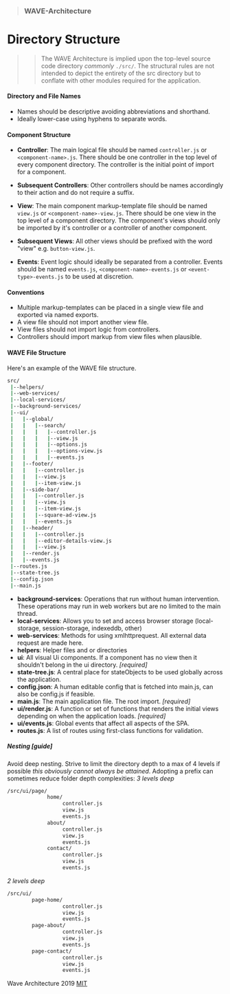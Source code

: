 > ### WAVE-Architecture
Directory Structure
=================

>> The WAVE Architecture is implied upon the top-level source code directory _commonly_ `./src/`.
The structural rules are not intended to depict the entirety of the src directory but to conflate with other modules
required for the application.

#### Directory and File Names
- Names should be descriptive avoiding abbreviations and shorthand.
- Ideally lower-case using hyphens to separate words.

#### Component Structure
- **Controller**: The main logical file should be named `controller.js` or `<component-name>.js`. 
There should be one controller in the top level of every component directory.
The controller is the initial point of import for a component. 

- **Subsequent Controllers**: Other controllers should be names accordingly to their action and do not require a suffix.


- **View**: The main component markup-template file should be named `view.js` or `<component-name>-view.js`. 
There should be one view in the top level of a component directory. 
The component's views should only be imported by it's controller or a controller of another component. 

- **Subsequent Views**: All other views should be prefixed with the word "view" e.g. `button-view.js`.

- **Events**: Event logic should ideally be separated from a controller. Events should be named `events.js`, 
`<component-name>-events.js` or `<event-type>-events.js` to be used at discretion.


#### Conventions 
- Multiple markup-templates can be placed in a single view file and exported via named exports. 
- A view file should not import another view file.
- View files should not import logic from controllers.
- Controllers should import markup from view files when plausible.

#### WAVE File Structure
Here's an example of the WAVE file structure.  
```bash
src/
 |--helpers/
 |--web-services/
 |--local-services/
 |--background-services/
 |--ui/ 
 |   |--global/
 |   |   |--search/
 |   |   |   |--controller.js
 |   |   |   |--view.js
 |   |   |   |--options.js
 |   |   |   |--options-view.js
 |   |   |   |--events.js
 |   |--footer/  
 |   |   |--controller.js  
 |   |   |--view.js  
 |   |   |--item-view.js
 |   |--side-bar/
 |   |   |--controller.js  
 |   |   |--view.js
 |   |   |--item-view.js
 |   |   |--square-ad-view.js
 |   |   |--events.js
 |   |--header/  
 |   |   |--controller.js
 |   |   |--editor-details-view.js
 |   |   |--view.js
 |   |--render.js
 |   |--events.js
 |--routes.js
 |--state-tree.js
 |--config.json
 |--main.js
```
- **background-services**: Operations that run without human intervention. These operations may run in web workers but are no limited to the main thread.
- **local-services**: Allows you to set and access browser storage (local-storage, session-storage, indexeddb, other)
- **web-services**: Methods for using xmlhttprequest. All external data request are made here.
- **helpers**: Helper files and or directories
- **ui**: All visual Ui components. If a component has no view then it shouldn't belong in the ui directory. _[required]_
- **state-tree.js**: A central place for stateObjects to be used globally across the application.
- **config.json**: A human editable config that is fetched into main.js, can also be config.js if feasible.
- **main.js**: The main application file. The root import. _[required]_
- **ui/render.js**: A function or set of functions that renders the initial views depending on when the application loads. _[required]_
- **ui/events.js**: Global events that affect all aspects of the SPA.
- **routes.js**: A list of routes using first-class functions for validation.

##### Nesting [guide]
Avoid deep nesting. Strive to limit the directory depth to a max of 4 levels if possible _this obviously cannot always be attained_. Adopting a prefix can sometimes reduce folder depth complexities:
_3 levels deep_
```bash
/src/ui/page/
             home/
                  controller.js
                  view.js
                  events.js
             about/
                  controller.js
                  view.js
                  events.js
             contact/ 
                  controller.js
                  view.js
                  events.js
```
_2 levels deep_
```bash
/src/ui/
        page-home/
                  controller.js
                  view.js
                  events.js
        page-about/
                  controller.js
                  view.js
                  events.js
        page-contact/ 
                  controller.js
                  view.js
                  events.js
```

Wave Architecture 2019 [MIT](https://github.com/julienetie/wavefront/blob/master/LICENSE)
